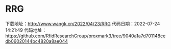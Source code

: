 # RRG
下载地址：http://www.wangk.cn/2022/04/23/RRG
代码日期：2022-07-24 14:21:49
代码地址：https://github.com/RfidResearchGroup/proxmark3/tree/9040a1a7d701148cedb06020144bc4820a8ae044
